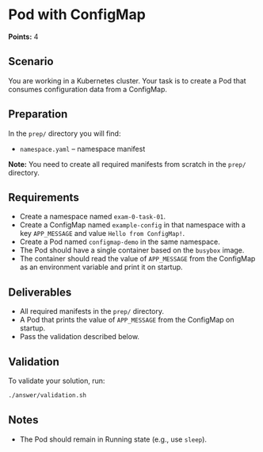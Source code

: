 # Pod with ConfigMap

**Points:** 4

## Scenario
You are working in a Kubernetes cluster. Your task is to create a Pod that consumes configuration data from a ConfigMap.

## Preparation
In the `prep/` directory you will find:
- `namespace.yaml` – namespace manifest

**Note:** You need to create all required manifests from scratch in the `prep/` directory.

## Requirements
- Create a namespace named `exam-0-task-01`.
- Create a ConfigMap named `example-config` in that namespace with a key `APP_MESSAGE` and value `Hello from ConfigMap!`.
- Create a Pod named `configmap-demo` in the same namespace.
- The Pod should have a single container based on the `busybox` image.
- The container should read the value of `APP_MESSAGE` from the ConfigMap as an environment variable and print it on startup.

## Deliverables
- All required manifests in the `prep/` directory.
- A Pod that prints the value of `APP_MESSAGE` from the ConfigMap on startup.
- Pass the validation described below.

## Validation
To validate your solution, run:

```sh
./answer/validation.sh
```

## Notes
- The Pod should remain in Running state (e.g., use `sleep`).
